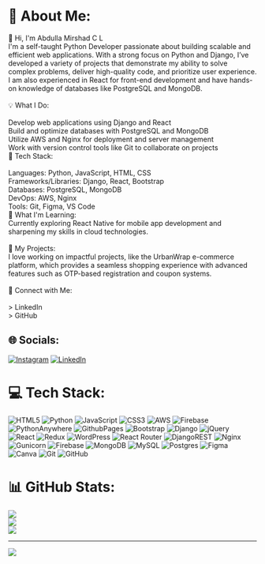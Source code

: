 # 💫 About Me:
👋 Hi, I'm Abdulla Mirshad C L<br>I'm a self-taught Python Developer passionate about building scalable and efficient web applications. With a strong focus on Python and Django, I’ve developed a variety of projects that demonstrate my ability to solve complex problems, deliver high-quality code, and prioritize user experience. I am also experienced in React for front-end development and have hands-on knowledge of databases like PostgreSQL and MongoDB.<br><br>💡 What I Do:<br><br>Develop web applications using Django and React<br>Build and optimize databases with PostgreSQL and MongoDB<br>Utilize AWS and Nginx for deployment and server management<br>Work with version control tools like Git to collaborate on projects<br>🔧 Tech Stack:<br><br>Languages: Python, JavaScript, HTML, CSS<br>Frameworks/Libraries: Django, React, Bootstrap<br>Databases: PostgreSQL, MongoDB<br>DevOps: AWS, Nginx<br>Tools: Git, Figma, VS Code<br>🌱 What I'm Learning:<br>Currently exploring React Native for mobile app development and sharpening my skills in cloud technologies.<br><br>🚀 My Projects:<br>I love working on impactful projects, like the UrbanWrap e-commerce platform, which provides a seamless shopping experience with advanced features such as OTP-based registration and coupon systems.<br><br>🔗 Connect with Me:<br><br>> LinkedIn<br>> GitHub


## 🌐 Socials:
[![Instagram](https://img.shields.io/badge/Instagram-%23E4405F.svg?logo=Instagram&logoColor=white)](https://instagram.com/mirshumirshad) [![LinkedIn](https://img.shields.io/badge/LinkedIn-%230077B5.svg?logo=linkedin&logoColor=white)](https://linkedin.com/in/www.linkedin.com/in/abdullamirshad) 

# 💻 Tech Stack:
![HTML5](https://img.shields.io/badge/html5-%23E34F26.svg?style=flat-square&logo=html5&logoColor=white) ![Python](https://img.shields.io/badge/python-3670A0?style=flat-square&logo=python&logoColor=ffdd54) ![JavaScript](https://img.shields.io/badge/javascript-%23323330.svg?style=flat-square&logo=javascript&logoColor=%23F7DF1E) ![CSS3](https://img.shields.io/badge/css3-%231572B6.svg?style=flat-square&logo=css3&logoColor=white) ![AWS](https://img.shields.io/badge/AWS-%23FF9900.svg?style=flat-square&logo=amazon-aws&logoColor=white) ![Firebase](https://img.shields.io/badge/firebase-%23039BE5.svg?style=flat-square&logo=firebase) ![PythonAnywhere](https://img.shields.io/badge/pythonanywhere-%232F9FD7.svg?style=flat-square&logo=pythonanywhere&logoColor=151515) ![GithubPages](https://img.shields.io/badge/github%20pages-121013?style=flat-square&logo=github&logoColor=white) ![Bootstrap](https://img.shields.io/badge/bootstrap-%238511FA.svg?style=flat-square&logo=bootstrap&logoColor=white) ![Django](https://img.shields.io/badge/django-%23092E20.svg?style=flat-square&logo=django&logoColor=white) ![jQuery](https://img.shields.io/badge/jquery-%230769AD.svg?style=flat-square&logo=jquery&logoColor=white) ![React](https://img.shields.io/badge/react-%2320232a.svg?style=flat-square&logo=react&logoColor=%2361DAFB) ![Redux](https://img.shields.io/badge/redux-%23593d88.svg?style=flat-square&logo=redux&logoColor=white) ![WordPress](https://img.shields.io/badge/WordPress-%23117AC9.svg?style=flat-square&logo=WordPress&logoColor=white) ![React Router](https://img.shields.io/badge/React_Router-CA4245?style=flat-square&logo=react-router&logoColor=white) ![DjangoREST](https://img.shields.io/badge/DJANGO-REST-ff1709?style=flat-square&logo=django&logoColor=white&color=ff1709&labelColor=gray) ![Nginx](https://img.shields.io/badge/nginx-%23009639.svg?style=flat-square&logo=nginx&logoColor=white) ![Gunicorn](https://img.shields.io/badge/gunicorn-%298729.svg?style=flat-square&logo=gunicorn&logoColor=white) ![Firebase](https://img.shields.io/badge/firebase-a08021?style=flat-square&logo=firebase&logoColor=ffcd34) ![MongoDB](https://img.shields.io/badge/MongoDB-%234ea94b.svg?style=flat-square&logo=mongodb&logoColor=white) ![MySQL](https://img.shields.io/badge/mysql-4479A1.svg?style=flat-square&logo=mysql&logoColor=white) ![Postgres](https://img.shields.io/badge/postgres-%23316192.svg?style=flat-square&logo=postgresql&logoColor=white) ![Figma](https://img.shields.io/badge/figma-%23F24E1E.svg?style=flat-square&logo=figma&logoColor=white) ![Canva](https://img.shields.io/badge/Canva-%2300C4CC.svg?style=flat-square&logo=Canva&logoColor=white) ![Git](https://img.shields.io/badge/git-%23F05033.svg?style=flat-square&logo=git&logoColor=white) ![GitHub](https://img.shields.io/badge/github-%23121011.svg?style=flat-square&logo=github&logoColor=white)
# 📊 GitHub Stats:
![](https://github-readme-stats.vercel.app/api?username=m1rshad&theme=dark&hide_border=false&include_all_commits=false&count_private=false)<br/>
![](https://github-readme-streak-stats.herokuapp.com/?user=m1rshad&theme=dark&hide_border=false)<br/>
![](https://github-readme-stats.vercel.app/api/top-langs/?username=m1rshad&theme=dark&hide_border=false&include_all_commits=false&count_private=false&layout=compact)

---
[![](https://visitcount.itsvg.in/api?id=m1rshad&icon=0&color=0)](https://visitcount.itsvg.in)

<!-- Proudly created with GPRM ( https://gprm.itsvg.in ) -->